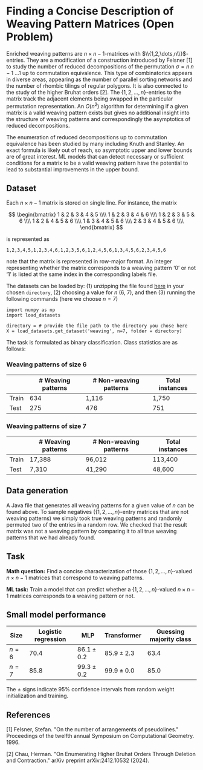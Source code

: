 # Finding a Concise Description of Weaving Pattern Matrices (Open Problem)

Enriched weaving patterns are $n \times n-1$-matrices with $\\{1,2,\dots,n\\}$-entries. They are a modification of a construction introduced by Felsner \[1\] to study the number of reduced decompositions of the permutation $\sigma = n \; n-1 \; \ldots 1$ up to commutation equivalence. This type of combinatorics appears in diverse areas, appearing as the number of parallel sorting networks and the number of rhombic tilings of regular polygons. It is also connected to the study of the higher Bruhat orders \[2\]. The $\{1,2,\dots,n\}$-entries to the matrix track the adjacent elements being swapped in the particular permutation representation. An $O(n^2)$ algorithm for determining if a given matrix is a valid weaving pattern exists but gives no additional insight into the structure of weaving patterns and correspondingly the asymptotics of reduced decompositions.

The enumeration of reduced decompositions up to commutation equivalence has been studied by many including Knuth and Stanley. An exact formula is likely out of reach, so asymptotic upper and lower bounds are of great interest. ML models that can detect necessary or sufficient conditions for a matrix to be a valid weaving pattern have the potential to lead to substantial improvements in the upper bound.

## Dataset 
Each $n \times n − 1$ matrix is stored on single line. For instance, the matrix

$$
\begin{bmatrix}
1 & 2 & 3 & 4 & 5 \\\\
1 & 2 & 3 & 4 & 6 \\\\
1 & 2 & 3 & 5 & 6 \\\\
1 & 2 & 4 & 5 & 6 \\\\
1 & 3 & 4 & 5 & 6 \\\\
2 & 3 & 4 & 5 & 6 \\\\
\end{bmatrix}
$$

is represented as

``1,2,3,4,5,1,2,3,4,6,1,2,3,5,6,1,2,4,5,6,1,3,4,5,6,2,3,4,5,6``

note that the matrix is represented in row-major format. An integer representing whether the matrix corresponds to a weaving pattern ‘0’ or not ‘1’ is listed at the same index in the corresponding labels file.

The datasets can be loaded by: (1) unzipping the file found [here](https://drive.google.com/file/d/1HsWuHpTkCOtpyTG2dFH49jzkKIZYwKG8/view?usp=sharing) in your chosen `directory`, (2) choosing a value for $n$ (6, 7), and then (3) running the following commands (here we choose $n = 7$)

```
import numpy as np
import load_datasets 

directory = # provide the file path to the directory you chose here
X = load_datasets.get_dataset('weaving', n=7, folder = directory)
```

The task is formulated as binary classification. Class statistics are as follows:

### Weaving patterns of size $6$
|| # Weaving patterns | # Non-weaving patterns | Total instances |
|----------|----------|-----------|-----------|
| Train | 634 | 1,116 | 1,750 |
| Test  | 275 | 476 | 751 |

### Weaving patterns of size $7$
|| # Weaving patterns | # Non-weaving patterns | Total instances |
|----------|----------|-----------|-----------|
| Train | 17,388 | 96,012 | 113,400 |
| Test  | 7,310 | 41,290 | 48,600 |

## Data generation

A Java file that generates all weaving patterns for a given value of $n$ can be found above. To sample negatives ($\{1,2,\dots,n\}$-entry matrices that are not weaving patterns) we simply took true weaving patterns and randomly permuted two of the entries in a random row. We checked that the result matrix was not a weaving pattern by comparing it to all true weaving patterns that we had already found. 

## Task

**Math question:** Find a concise characterization of those $\{1,2,\dots,n\}$-valued $n \times n-1$ matrices that correspond to weaving patterns.

**ML task:** Train a model that can predict whether a $\{1,2,\dots,n\}$-valued $n \times n-1$ matrices corresponds to a weaving pattern or not. 

## Small model performance

| Size | Logistic regression | MLP | Transformer | Guessing majority class | 
|----------|----------|-----------|------------|------------|
| $n= 6$ | $70.4$ | $86.1 \pm 0.2$ | $85.9 \pm 2.3$| $63.4$ |
| $n= 7$ | $85.8$ | $99.3 \pm 0.2$ | $99.9 \pm 0.0$| $85.0$ |

The $\pm$ signs indicate 95% confidence intervals from random weight initialization and training.

## References

\[1\] Felsner, Stefan. "On the number of arrangements of pseudolines." Proceedings of the twelfth annual Symposium on Computational Geometry. 1996.

\[2\] Chau, Herman. "On Enumerating Higher Bruhat Orders Through Deletion and Contraction." arXiv preprint arXiv:2412.10532 (2024).

